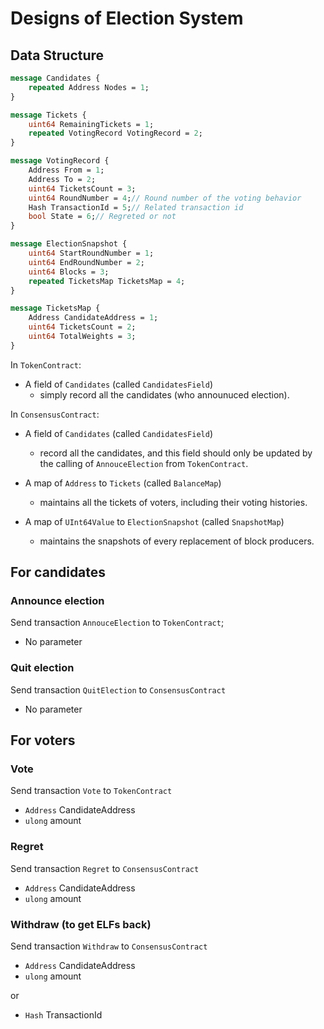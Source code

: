 # Designs of Election System

## Data Structure

```Protobuf
message Candidates {
    repeated Address Nodes = 1;
}

message Tickets {
    uint64 RemainingTickets = 1;
    repeated VotingRecord VotingRecord = 2;
}

message VotingRecord {
    Address From = 1;
    Address To = 2;
    uint64 TicketsCount = 3;
    uint64 RoundNumber = 4;// Round number of the voting behavior
    Hash TransactionId = 5;// Related transaction id
    bool State = 6;// Regreted or not
}

message ElectionSnapshot {
    uint64 StartRoundNumber = 1;
    uint64 EndRoundNumber = 2;
    uint64 Blocks = 3;
    repeated TicketsMap TicketsMap = 4;
}

message TicketsMap {
    Address CandidateAddress = 1;
    uint64 TicketsCount = 2;
    uint64 TotalWeights = 3;
}

```

In `TokenContract`: 

- A field of `Candidates` (called `CandidatesField`)
  - simply record all the candidates (who announuced election).

In `ConsensusContract`:

- A field of `Candidates` (called `CandidatesField`)
  - record all the candidates, and this field should only be updated by the calling of `AnnouceElection` from `TokenContract`.

- A map of `Address` to `Tickets` (called `BalanceMap`) 
  - maintains all the tickets of voters, including their voting histories.

- A map of `UInt64Value` to `ElectionSnapshot` (called `SnapshotMap`)
  - maintains the snapshots of every replacement of block producers.

## For candidates

### Announce election
Send transaction `AnnouceElection` to `TokenContract`;
- No parameter

### Quit election
Send transaction `QuitElection` to `ConsensusContract`
- No parameter

## For voters

### Vote
Send transaction `Vote` to `TokenContract`
- `Address` CandidateAddress
- `ulong` amount

### Regret
Send transaction `Regret` to `ConsensusContract`
- `Address` CandidateAddress
- `ulong` amount

### Withdraw (to get ELFs back)
Send transaction `Withdraw` to `ConsensusContract`
- `Address` CandidateAddress
- `ulong` amount

or 

- `Hash` TransactionId
